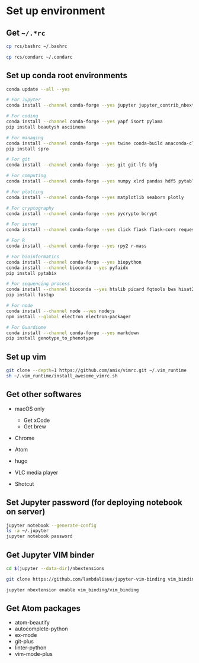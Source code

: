 # Set up environment

## Get `~/.*rc`

```sh
cp rcs/bashrc ~/.bashrc

cp rcs/condarc ~/.condarc
```

## Set up conda root environments

```sh
conda update --all --yes

# For Jupyter
conda install --channel conda-forge --yes jupyter jupyter_contrib_nbextensions nb_conda

# For coding
conda install --channel conda-forge --yes yapf isort pylama
pip install beautysh asciinema

# For managing
conda install --channel conda-forge --yes twine conda-build anaconda-client pyinstaller
pip install spro

# For git
conda install --channel conda-forge --yes git git-lfs bfg

# For computing
conda install --channel conda-forge --yes numpy xlrd pandas hdf5 pytables scikit-learn scipy statsmodels

# For plotting
conda install --channel conda-forge --yes matplotlib seaborn plotly

# For cryptography
conda install --channel conda-forge --yes pycrypto bcrypt

# For server
conda install --channel conda-forge --yes click flask flask-cors requests

# For R
conda install --channel conda-forge --yes rpy2 r-mass

# For bioinformatics
conda install --channel conda-forge --yes biopython
conda install --channel bioconda --yes pyfaidx
pip install pytabix

# For sequencing process
conda install --channel bioconda --yes htslib picard fqtools bwa hisat2 kallisto samtools freebayes bcftools snpeff
pip install fastqp

# For node
conda install --channel node --yes nodejs
npm install --global electron electron-packager

# For Guardiome
conda install --channel conda-forge --yes markdown
pip install genotype_to_phenotype
```

## Set up vim

```sh
git clone --depth=1 https://github.com/amix/vimrc.git ~/.vim_runtime
sh ~/.vim_runtime/install_awesome_vimrc.sh
```

## Get other softwares

-   macOS only

    -   Get xCode
    -   Get brew

-   Chrome

-   Atom

-   hugo

-   VLC media player

-   Shotcut

## Set Jupyter password (for deploying notebook on server)

```sh
jupyter notebook --generate-config
ls -a ~/.jupyter
jupyter notebook password
```

## Get Jupyter VIM binder

```sh
cd $(jupyter --data-dir)/nbextensions

git clone https://github.com/lambdalisue/jupyter-vim-binding vim_binding

jupyter nbextension enable vim_binding/vim_binding
```

## Get Atom packages

-   atom-beautify
-   autocomplete-python
-   ex-mode
-   git-plus
-   linter-python
-   vim-mode-plus
